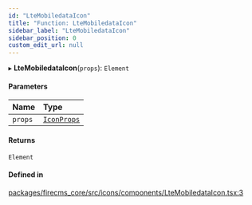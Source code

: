 ```yaml
---
id: "LteMobiledataIcon"
title: "Function: LteMobiledataIcon"
sidebar_label: "LteMobiledataIcon"
sidebar_position: 0
custom_edit_url: null
---
```


▸ **LteMobiledataIcon**(`props`): `Element`

#### Parameters

| Name | Type |
| :------ | :------ |
| `props` | [`IconProps`](../types/IconProps.md) |

#### Returns

`Element`

#### Defined in

[packages/firecms_core/src/icons/components/LteMobiledataIcon.tsx:3](https://github.com/FireCMSco/firecms/blob/d45f3739/packages/firecms_core/src/icons/components/LteMobiledataIcon.tsx#L3)
